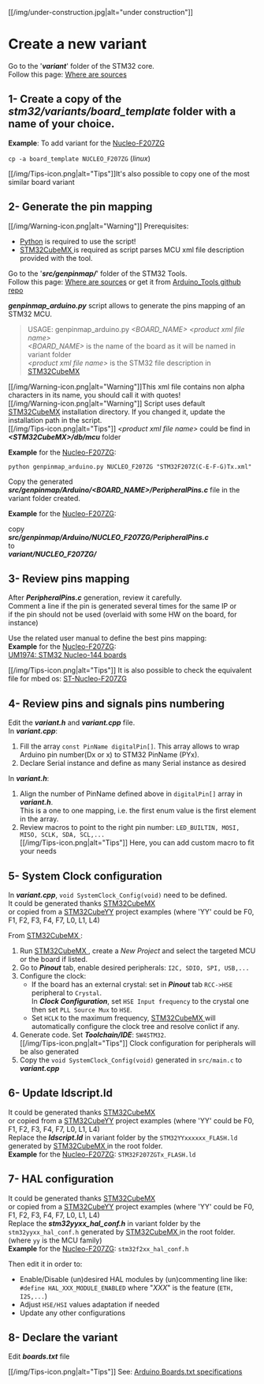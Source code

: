 [[/img/under-construction.jpg|alt="under construction"]]

# Create a new variant
Go to the '_**variant**_' folder of the STM32 core.<br>
Follow this page: [Where are sources](https://github.com/stm32duino/wiki/wiki/Where-are-sources#stm32-core-sources-files-location)

## 1- Create a copy of the _**stm32/variants/board_template**_ folder with a name of your choice.

**Example**: To add variant for the [Nucleo-F207ZG](http://www.st.com/en/evaluation-tools/nucleo-f207zg.html)

`cp -a board_template NUCLEO_F207ZG` (_linux_)

[[/img/Tips-icon.png|alt="Tips"]]It's also possible to copy one of the most similar board variant<br>

## 2- Generate the pin mapping

[[/img/Warning-icon.png|alt="Warning"]] Prerequisites:
* [Python](https://www.python.org/) is required to use the script!
* [STM32CubeMX ](http://www.st.com/en/development-tools/stm32cubemx.html) is required as script parses MCU xml file description provided with the tool.

Go to the '_**src/genpinmap/**_' folder of the STM32 Tools.<br>
Follow this page: [Where are sources](https://github.com/stm32duino/wiki/wiki/Where-are-sources#stm32-tools-files-location)
or get it from [Arduino_Tools github repo](https://github.com/stm32duino/Arduino_Tools/tree/master/src/genpinmap)

**_genpinmap_arduino.py_** script allows to generate the pins mapping of an STM32 MCU.

> USAGE: genpinmap_arduino.py _\<BOARD_NAME\> \<product xml file name\>_<br>
>        _\<BOARD_NAME\>_ is the name of the board as it will be named in variant folder<br>
>        _\<product xml file name\>_ is the STM32 file description in [STM32CubeMX](http://www.st.com/en/development-tools/stm32cubemx.html)

[[/img/Warning-icon.png|alt="Warning"]]This xml file contains non alpha characters in its name, you should call it with quotes!<br>
[[/img/Warning-icon.png|alt="Warning"]] Script uses default  [STM32CubeMX](http://www.st.com/en/development-tools/stm32cubemx.html) installation directory. If you changed it, update the installation path in the script.<br>
[[/img/Tips-icon.png|alt="Tips"]] _\<product xml file name\>_ could be find in **_\<STM32CubeMX\>/db/mcu_** folder<br>

**Example** for the [Nucleo-F207ZG](http://www.st.com/en/evaluation-tools/nucleo-f207zg.html):

`python genpinmap_arduino.py NUCLEO_F207ZG "STM32F207Z(C-E-F-G)Tx.xml"`

Copy the generated **_src/genpinmap/Arduino/\<BOARD_NAME\>/PeripheralPins.c_** file in the variant folder created.

**Example** for the [Nucleo-F207ZG](http://www.st.com/en/evaluation-tools/nucleo-f207zg.html):

copy<br>
**_src/genpinmap/Arduino/NUCLEO_F207ZG/PeripheralPins.c_**<br>
to<br>
**_variant/NUCLEO_F207ZG/_**

## 3- Review pins mapping
 
After **_PeripheralPins.c_** generation, review it carefully.<br>
Comment a line if the pin is generated several times for the same IP or<br>
if the pin should not be used (overlaid with some HW on the board, for instance)

Use the related user manual to define the best pins mapping:<br>
**Example** for the [Nucleo-F207ZG](http://www.st.com/en/evaluation-tools/nucleo-f207zg.html):<br>
[UM1974: STM32 Nucleo-144 boards](http://www.st.com/resource/en/user_manual/dm00244518.pdf)<br>
    
[[/img/Tips-icon.png|alt="Tips"]] It is also possible to check the equivalent file for mbed os:
[ST-Nucleo-F207ZG](https://developer.mbed.org/platforms/ST-Nucleo-F207ZG/)

## 4- Review pins and signals pins numbering
Edit the **_variant.h_** and **_variant.cpp_** file.<br>
In **_variant.cpp_**:<br>
1. Fill the array `const PinName digitalPin[]`. This array allows to wrap Arduino pin number(Dx or x)
to STM32 PinName (PYx).
2. Declare Serial instance and define as many Serial instance as desired

In **_variant.h_**:<br>
1. Align the number of PinName defined above in `digitalPin[]` array in **_variant.h_**.<br>
This is a one to one mapping, i.e. the first enum value is the first element in the array.
2. Review macros to point to the right pin number: `LED_BUILTIN, MOSI, MISO, SCLK, SDA, SCL,...`<br>
[[/img/Tips-icon.png|alt="Tips"]] Here, you can add custom macro to fit your needs<br>

## 5- System Clock configuration
In **_variant.cpp_**, `void SystemClock_Config(void)` need to be defined.<br>
It could be generated thanks [STM32CubeMX ](http://www.st.com/en/development-tools/stm32cubemx.html)<br>
or copied from a [STM32CubeYY](http://www.st.com/en/embedded-software/stm32cube-embedded-software.html?querycriteria=productId=LN1897) project examples 
(where 'YY' could be F0, F1, F2, F3, F4, F7, L0, L1, L4)

From [STM32CubeMX ](http://www.st.com/en/development-tools/stm32cubemx.html):
1. Run [STM32CubeMX ](http://www.st.com/en/development-tools/stm32cubemx.html), create a _New Project_ and select the targeted MCU or the board if listed.
2. Go to **_Pinout_** tab, enable desired peripherals: `I2C, SDIO, SPI, USB,...`
3. Configure the clock:
    * If the board has an external crystal: set in **_Pinout_** tab `RCC->HSE` peripheral to `Crystal`.<br>
In **_Clock Configuration_**, set `HSE Input frequency` to the crystal one then set `PLL Source Mux` to `HSE`.<br>
    * Set `HCLK` to the maximum frequency, [STM32CubeMX ](http://www.st.com/en/development-tools/stm32cubemx.html) will automatically configure the clock tree and resolve conlict if any.
4. Generate code. Set **_Toolchain/IDE_**: `SW4STM32`.<br>
[[/img/Tips-icon.png|alt="Tips"]] Clock configuration for peripherals will be also generated
5. Copy the `void SystemClock_Config(void)` generated in `src/main.c` to **_variant.cpp_**

## 6- Update ldscript.ld
It could be generated thanks [STM32CubeMX ](http://www.st.com/en/development-tools/stm32cubemx.html)<br>
or copied from a [STM32CubeYY](http://www.st.com/en/embedded-software/stm32cube-embedded-software.html?querycriteria=productId=LN1897) project examples 
(where 'YY' could be F0, F1, F2, F3, F4, F7, L0, L1, L4)<br>
Replace the **_ldscript.ld_** in variant folder by the `STM32YYxxxxxx_FLASH.ld` generated by [STM32CubeMX ](http://www.st.com/en/development-tools/stm32cubemx.html) in the root folder.<br>
**Example** for the [Nucleo-F207ZG](http://www.st.com/en/evaluation-tools/nucleo-f207zg.html): `STM32F207ZGTx_FLASH.ld`

## 7- HAL configuration
It could be generated thanks [STM32CubeMX ](http://www.st.com/en/development-tools/stm32cubemx.html)<br>
or copied from a [STM32CubeYY](http://www.st.com/en/embedded-software/stm32cube-embedded-software.html?querycriteria=productId=LN1897) project examples 
(where 'YY' could be F0, F1, F2, F3, F4, F7, L0, L1, L4)<br>
Replace the **_stm32yyxx_hal_conf.h_** in variant folder by the `stm32yyxx_hal_conf.h` generated by [STM32CubeMX ](http://www.st.com/en/development-tools/stm32cubemx.html) in the root folder. (where `yy` is the MCU family)<br>
**Example** for the [Nucleo-F207ZG](http://www.st.com/en/evaluation-tools/nucleo-f207zg.html): `stm32f2xx_hal_conf.h`

Then edit it in order to:
 * Enable/Disable (un)desired HAL modules by (un)commenting line like:
 `#define HAL_XXX_MODULE_ENABLED`
 where "_XXX_" is the feature (`ETH, I2S,...`)
 * Adjust `HSE/HSI` values adaptation if needed
 * Update any other configurations

## 8- Declare the variant
Edit **_boards.txt_** file<br>

[[/img/Tips-icon.png|alt="Tips"]] See: [Arduino Boards.txt specifications](https://github.com/arduino/Arduino/wiki/Arduino-IDE-1.5-3rd-party-Hardware-specification#boardstxt)
